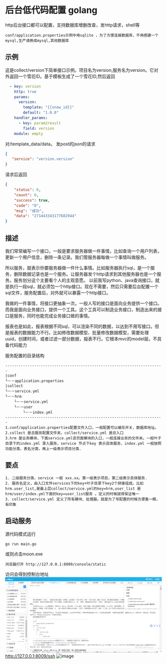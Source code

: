 # 后台低代码配置 golang
http后台接口都可以配置，支持数据库增删改查，发http请求，shell等

    conf/application.properties示例中用sqlite ，为了方便连接数据库，不用搭建一个mysql,生产请换成mysql,其他数据库
## 示例
这是collect/version下简单接口示例。项目名为version,服务名为version。它对外返回一个雪花ID。基于模板生成了一个雪花ID,然后返回
```yaml
  - key: version
    http: true
    params:
      version:
        template: "{{snow_id}}"
        default: "1.0.0"
    handler_params:
      - key: param2result
        field: version
    module: empty
```
对/template_data/data。  发post的json的请求
```json
{
   "service": "version.version"
}
```
请求后返回
```json
{
	"status": 0,
	"count": 0,
	"success": true,
	"code": "0",
	"msg": "成功",
	"data": "271443343177682944"
}
```
## 描述

  我们常常编写一个接口，一般是要求服务器做一件事情，比如查询一个用户列表，更新一个用户信息，删除一条记录。我们管服务器每做一个事情叫做服务。
  
  所以服务，就表示你要服务器做一件什么事情。比如服务器执行sql，是一个服务，删除数据记录也是一个服务。让服务器发个http请求到其他服务器也是一个服务。服务划分这个主要看个人的主观意愿。
以前我写python、java查询接口，就是执行一段sql，就必须包一个http接口。现在不需要，然后只需要后台配置一个sql文件，服务配置后，对外就可以暴露一个http接口。
  
  我做的一件事情，将接口更抽象一次。一般人写的接口是面向业务提供一个接口。而我是面向业务接口，提供一个工具。这个工具可以制造业务接口，制造出来的接口是服务，同时也能完成业务接口做的事情。
  
  报表也是如此，报表根据不同sql，可以渲染不同的数据，以达到不用写接口。但是报表的数据能力不行。比如修改数据模型、批量修改数据模型，需要处理uuid，创建时间，或者过滤一部分数据，报表不行。它根本mvc的model层。不具备代码能力

服务配置的目录结构

    -----------------------------------------------------------------------
    |conf
    └－－application.properties
    |collect
    └－－service.yml
    └－－hrm
        └－－service.yml
        └－－user
            └－－index.yml
    -----------------------------------------------------------------------
    1.conf/application.properties配置文件入口，一般配置可以缓存开关，数据库地址。
    2.collect 是总服务配置文件夹，collect/service.yml 是总入口
    3.hrm 是业务模块，下面service.yml该页面模块的入口，一般连接业务的文件夹。一般叶子目录下的index.yml 录入服务，service 节点下key 表示具体服务，index.yml 一般按照功能分类，表名分类，再上一级表示项目分类.

## 要点

    1. 二级服务分类，service 一般 xxx.xx。第一级表示项目，第二级表示具体服务.
    2. 服务名定义，由入口文件services下的key+叶子目录下key2个拼接组成。比如hrm.user_list,是最上层collect/service.yml的key=hrm,user_list 是hrm/user/index.yml下面的key=user_list服务 。定义的时候就得保证唯一
    3. collect/service.yml 定义了所有模块、处理器。就是为了写配置的时候方便看一眼，有印象
## 启动服务
源代码模式运行
```cmd
go run main.go
```
或则点击moon.exe
```
浏览器打开 http://127.0.0.1:8009/console/static
```
访问会得到控制台地址![img.png](img/img.png)
 http://127.0.0.1:8009/ssh
![image](https://github.com/SelfDown/moon/assets/22128775/e63d9746-4ee9-46e9-8357-39ed73b39136)

